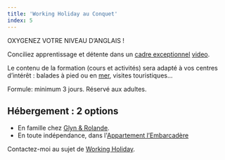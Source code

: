 ```yaml
---
title: 'Working Holiday au Conquet'
index: 5
---
```


OXYGENEZ VOTRE NIVEAU D’ANGLAIS !

Conciliez apprentissage et détente dans un [cadre exceptionnel](/gallery) [video](/conquet).

Le contenu de la formation (cours et activités) sera adapté à vos centres d’intérêt : balades à pied ou en [mer](/bateau), visites touristiques...

Formule: minimum 3 jours.
Réservé aux adultes.

## Hébergement : 2 options

- En famille chez [Glyn & Rolande](/ushant).
- En toute indépendance, dans l'[Appartement l’Embarcadère](https://www.airbnb.co.uk/rooms/48129938?check_in=2021-12-17&check_out=2021-12-19&guests=1&adults=1&s=67&unique_share_id=0027de02-99c3-497f-b396-21c89af39757)

Contactez-moi au sujet de [Working Holiday](mailto:info@glyneltconsultant.fr?subject=Working%20Holiday&body=Tapez%20%0Avotre%20message%20ici%0A).
